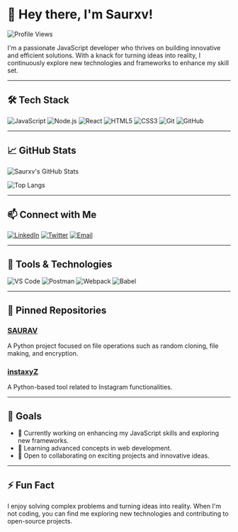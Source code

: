 # 👋 Hey there, I'm Saurxv!

![Profile Views](https://komarev.com/ghpvc/?username=saurxvWz&color=blueviolet)

I'm a passionate JavaScript developer who thrives on building innovative and efficient solutions. With a knack for turning ideas into reality, I continuously explore new technologies and frameworks to enhance my skill set.

---

## 🛠️ Tech Stack

![JavaScript](https://img.shields.io/badge/-JavaScript-black?style=flat-square&logo=javascript)
![Node.js](https://img.shields.io/badge/-Node.js-black?style=flat-square&logo=node.js)
![React](https://img.shields.io/badge/-React-black?style=flat-square&logo=react)
![HTML5](https://img.shields.io/badge/-HTML5-black?style=flat-square&logo=html5)
![CSS3](https://img.shields.io/badge/-CSS3-black?style=flat-square&logo=css3)
![Git](https://img.shields.io/badge/-Git-black?style=flat-square&logo=git)
![GitHub](https://img.shields.io/badge/-GitHub-black?style=flat-square&logo=github)

---

## 📈 GitHub Stats

![Saurxv's GitHub Stats](https://github-readme-stats.vercel.app/api?username=saurxvWz&show_icons=true&theme=radical)

![Top Langs](https://github-readme-stats.vercel.app/api/top-langs/?username=saurxvWz&layout=compact&theme=radical)

---

## 📫 Connect with Me

[![LinkedIn](https://img.shields.io/badge/-LinkedIn-blue?style=flat-square&logo=linkedin)](https://www.linkedin.com/in/yourprofile)
[![Twitter](https://img.shields.io/badge/-Twitter-blue?style=flat-square&logo=twitter)](https://twitter.com/yourprofile)
[![Email](https://img.shields.io/badge/-Email-red?style=flat-square&logo=gmail)](mailto:youremail@example.com)

---

## 🔧 Tools & Technologies

![VS Code](https://img.shields.io/badge/-VS%20Code-black?style=flat-square&logo=visual-studio-code)
![Postman](https://img.shields.io/badge/-Postman-black?style=flat-square&logo=postman)
![Webpack](https://img.shields.io/badge/-Webpack-black?style=flat-square&logo=webpack)
![Babel](https://img.shields.io/badge/-Babel-black?style=flat-square&logo=babel)

---

## 📌 Pinned Repositories

### [SAURAV](https://github.com/saurxvWz/SAURAV)

A Python project focused on file operations such as random cloning, file making, and encryption.

### [instaxyZ](https://github.com/saurxvWz/instaxyZ)

A Python-based tool related to Instagram functionalities.

---

## 🎯 Goals

- 🔭 Currently working on enhancing my JavaScript skills and exploring new frameworks.
- 🌱 Learning advanced concepts in web development.
- 💬 Open to collaborating on exciting projects and innovative ideas.

---

## ⚡ Fun Fact

I enjoy solving complex problems and turning ideas into reality. When I'm not coding, you can find me exploring new technologies and contributing to open-source projects.
